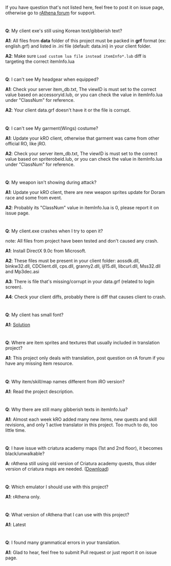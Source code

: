 If you have question that's not listed here, feel free to post it on issue page, otherwise go to [rAthena forum](https://rathena.org/board/forum/19-client-side-support/) for support.

#

**Q**: My client exe's still using Korean text/gibberish text?

**A1**: All files from **data** folder of this project must be packed in **grf** format (ex: english.grf) and listed in .ini file (default: data.ini) in your client folder.

**A2**: Make sure ``Load custom lua file instead itemInfo*.lub`` diff is targeting the correct itemInfo.lua
#

**Q**: I can't see My headgear when equipped?

**A1**: Check your server item_db.txt, The viewID is must set to the correct value based on accessoryid.lub, or you can check the value in itemInfo.lua under "ClassNum" for reference.

**A2**: Your client data.grf doesn't have it or the file is corrupt.

#

**Q**: I can't see My garment(Wings) costume?

**A1**: Update your kRO client, otherwise that garment was came from other official RO, like jRO.

**A2**: Check your server item_db.txt, The viewID is must set to the correct value based on spriterobeid.lub, or you can check the value in itemInfo.lua under "ClassNum" for reference.

#

**Q**: My weapon isn't showing during attack?

**A1**: Update your kRO client, there are new weapon sprites update for Doram race and some from event.

**A2**: Probably its "ClassNum" value in itemInfo.lua is 0, please report it on issue page.

#

**Q**: My client.exe crashes when I try to open it?

note: All files from project have been tested and don't caused any crash.

**A1**: Install DirectX 9.0c from Microsoft.

**A2**: These files must be present in your client folder: aossdk.dll, binkw32.dll, CDClient.dll, cps.dll, granny2.dll, ijl15.dll, libcurl.dll, Mss32.dll and Mp3dec.asi

**A3**: There is file that's missing/corrupt in your data.grf (related to login screen).

**A4**: Check your client diffs, probably there is diff that causes client to crash.

#

**Q**: My client has small font?

**A1**: [Solution](https://rathena.org/board/topic/117647-guide-fixing-small-font-on-ragnarok-online-client/)

#

**Q**: Where are item sprites and textures that usually included in translation project?

**A1**: This project only deals with translation, post question on rA forum if you have any missing item resource.

#

**Q**: Why item/skill/map names different from iRO version?

**A1**: Read the project description.

#

**Q**: Why there are still many gibberish texts in itemInfo.lua?

**A1**: Almost each week kRO added many new items, new quests and skill revisions, and only 1 active translator in this project. Too much to do, too little time.

#

**Q**: I have issue with criatura academy maps (1st and 2nd floor), it becomes black/unwalkable?

**A**: rAthena still using old version of Criatura academy quests, thus older version of criatura maps are needed. ([Download](https://mega.nz/#!b2J12AyA!9e_HSXRuS7Ae778hanXq-PoW0TTkaiLmu1GNk7kSKn8))

#

**Q**: Which emulator I should use with this project?

**A1**: rAthena only. 

#

**Q**: What version of rAthena that I can use with this project?

**A1**: Latest

#

**Q**: I found many grammatical errors in your translation.

**A1**: Glad to hear, feel free to submit Pull request or just report it on issue page.

